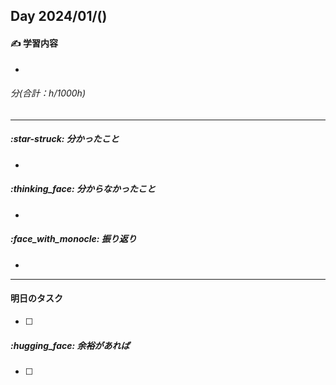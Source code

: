 ## Day 2024/01/()

#### :writing_hand: 学習内容
+ 
###### 分(合計：h/1000h)

---

##### :star-struck: 分かったこと
+ 

#####  :thinking_face: 分からなかったこと
+ 

##### :face_with_monocle: 振り返り
+ 

---

#### 明日のタスク
+ [ ] 
##### :hugging_face: 余裕があれば
+ [ ] 
